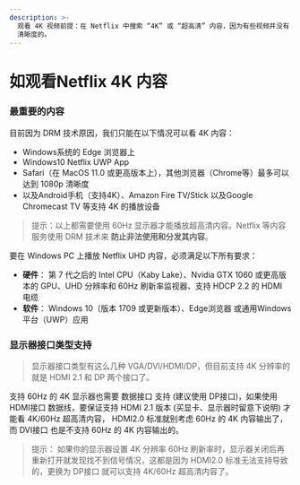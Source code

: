 ```yaml
---
description: >-
  观看 4K 视频前提：在 Net­flix 中搜索 “4K” 或 “超高清” 内容，因为有些视频并没有 4K 分辨率的，即使网速再快也看不到 4K
  清晰度的。
---
```


# 如观看Netflix 4K 内容

### 最重要的内容 <a href="#toc_0" id="toc_0"></a>

目前因为 DRM 技术原因，我们只能在以下情况可以看 4K 内容：

* Windows系统的 Edge 浏览器上
* Windows10 Netflix UWP App
* Safari（在 MacOS 11.0 或更高版本上），其他浏览器（Chrome等）最多可以达到 1080p 清晰度
* 以及Android手机（支持4K）、Amazon Fire TV/Stick 以及Google Chromecast TV 等支持 4K 的播放设备

> 提示：以上都需要使用 60Hz 显示器才能播放超高清内容。Net­flix 等内容服务使用 DRM 技术来 **防止非法使用和分发其内容**。

要在 Win­dows PC 上播放 Net­flix UHD 内容，必须满足以下所有要求：

* **硬件**： 第 7 代之后的 Intel CPU（Kaby Lake）、Nvidia GTX 1060 或更高版本的 GPU、UHD 分辨率和 60Hz 刷新率监视器、支持 HDCP 2.2 的 HDMI 电缆
* **软件**： Windows 10（版本 1709 或更新版本）、Edge浏览器 或通用Windows平台（UWP）应用

### 显示器接口类型支持 <a href="#toc_1" id="toc_1"></a>

> 显示器接口类型有这么几种 VGA/​DVI/​HDMI/​DP，但目前支持 4K 分辨率的就是 HDMI 2.1 和 DP 两个接口了。

支持 60Hz 的 4K 显示器也需要 数据接口 支持 (建议使用 DP接口)，如果使用 HDMI接口 数据线，要保证支持 HDMI 2.1 版本 (买显卡、显示器时留意下说明) 才能看 4K/​60Hz 超高清内容， HDMI2.0 标准就别考虑 60Hz 的 4K 内容输出了，而 DVI接口 也是不支持 60Hz 的 4K 内容输出的。

> 提示： 如果你的显示器设置 4K 分辨率 60Hz 刷新率时，显示器关闭后再重新打开就发现找不到信号情况，这都是因为 HDMI2.0 标准无法支持导致的，更换为 DP接口 就可以支持 4K/​60Hz 超高清内容了。
